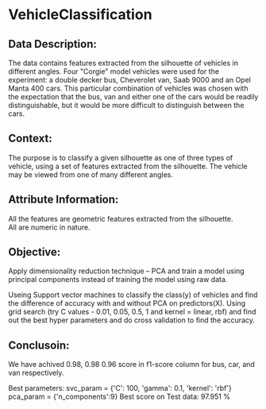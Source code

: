 # VehicleClassification

## Data Description:  
The data contains features extracted from the silhouette of vehicles in different angles. Four "Corgie" model vehicles were used for the experiment: a double decker bus, Cheverolet van, Saab 9000 and an Opel Manta 400 cars. This particular combination of vehicles was chosen with the expectation that the bus, van and either one of the cars would be readily distinguishable, but it would be more difficult to distinguish between the cars. 

## Context: 
The purpose is to classify a given silhouette as one of three types of vehicle, using a set of features extracted from the silhouette. The vehicle may be viewed from one of many different angles. 

## Attribute Information:
All the features are geometric features extracted from the silhouette.  
All are numeric in nature.

## Objective:  
Apply dimensionality reduction technique – PCA and train a model using principal components instead of training the model using raw data. 

Useing Support vector machines to classify the class(y) of vehicles and find the difference of accuracy with and without PCA on predictors(X). 
Using grid search (try C values - 0.01, 0.05, 0.5, 1 and kernel = linear, rbf) and find out the best hyper parameters and do cross validation to find the accuracy.

## Conclusoin:
We have achived 0.98, 0.98 0.96 score in f1-score column for bus, car, and van respectively.

Best parameters:
svc_param = {'C': 100, 'gamma': 0.1, 'kernel': 'rbf'}
pca_param = {'n_components':9}
Best score on Test data: 97.951 %
